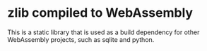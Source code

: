# zlib compiled to WebAssembly

This is a static library that is used as a build dependency for other
WebAssembly projects, such as sqlite and python.